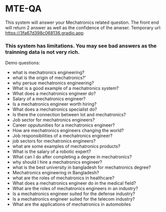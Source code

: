 # MTE-QA 
This system will answer your Mechatronics related question.
The front end will return 2 answer as well as the confidence of the anwser.
Temporary url: https://3fa67d398c068136.gradio.app

### This system has limitations. You may see bad answers as the trainning data is not very rich.

Demo questions:
- what is mechatronics engineering?
- what is the origin of mechatronics?'
- why persue mechatronics engineering? 
- What is a good example of a mechatronics system?
- What does a mechatronics engineer do?
- Salary of a mechatronics engineer?
- Is a mechatronics engineer worth hiring? 
- What does a mechatronics specialist do?
- Is there the connection between Iot and mechatronics?
- Job sector for mechatronics engineers?  
- Career opputunities for a mechatronics engineer?
- How are mechatronics engineers changing the world? 
- Job responsibilities of a mechatronics engineer?
- job sectors for mechatronics engineers? 
- what are some examples of mechatronics products?
- What is the salary of a robotic expert?
- What can I do after completing a degree in mechatronics?
- why should I hire a mechatronics engineer?
- what is the best university in bangladesh for mechatronics degree?
- Mechatronics engineering in Bangladesh?
- what are the roles of mechatronics in healthcare?
- What does a mechatronics engineer do in the medical field?
- What are the roles of mechatronics engineers in an industry? 
- Is a mechatronics engineer suited for the defense industry?
- Is a mechatronics engineer suited for the telecom industry?
- What are the applications of mechatronics in automobiles